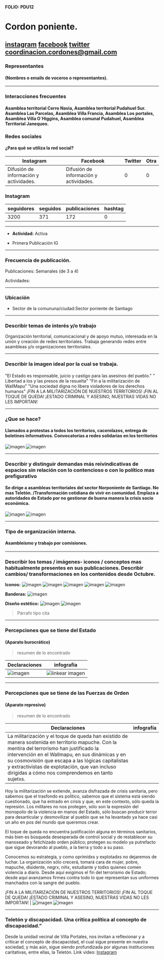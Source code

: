 #### FOLIO: PDU12
# Cordon poniente. 

[instagram](https://www.instagram.com/p/CBwUkZ_pvpX/)
[facebook](https://www.facebook.com/Cord%C3%B3n-Poniente-102416444756237)
[twitter]()
<coordinacion.cordones@gmail.com>
---

### Representantes
#### (Nombres o emails de voceros o representantes).

---
### Interacciones frecuentes
#### Asamblea territorial Cerro Navia, Asamblea territorial Pudahuel Sur. Asamblea Las Parcelas, Asamblea Villa Francia, Asamblea Los portales, Asamblea Villa O´Higgins, Asamblea comunal Pudahuel, Asamblea Territorial Janequeo.

### Redes sociales
#### ¿Para qué se utiliza la red social?
| Instagram | Facebook | Twitter | Otra 
|---|---|---|---|
|Difusión de información y actividades.|Difusión de información y actividades.|0| 0|

### **Instagram**
| seguidores | seguidos | publicaciones | hashtag 
|---|---|---|---|
|3200	|371	|172| 0

---

* **Actividad:**   Activa

* Primera Publicación IG

---
### Frecuencia de publicación.

Publicaciones: Semanales (de 3 a 4)

Actividades:

---
### Ubicación
* Sector de la comununa/ciudad:Sector poniente de Santiago

---
### Describir temas de interés y/o trabajo
Organización territorial, comunicacional y de apoyo mutuo, interesada en la unión y creación de redes territoriales. Trabaja generando redes entre asambleas y/o organizaciones territoriales.

---
### Describir la imagen ideal por la cual se trabaja.
#### 
"El Estado es responsable, juicio y castigo para las asesinos del pueblo." " Libertad a los y las presos de la resuelta" "Fin a la militarización de WallMapu" "Una sociedad digna no libera violadores de los derechos humanos"
¡FIN A LA MILITARIZACIÓN DE NUESTROS TERRITORIOS!
¡FIN AL TOQUE DE QUEDA!
¡ESTADO CRIMINAL Y ASESINO, NUESTRAS VIDAS NO LES IMPORTAN!

---
### ¿Que se hace?
#### Llamados a protestas a todos los territorios, cacerolazos, entrega de boletines informativos. Convocatorias a redes solidarias en los territorios
![imagen](afiche1.jpg)
![imagen](afiche2.jpg)

---
### Describir y distinguir demandas más reivindicativas de espacios sin relación con lo contencioso o con lo político mas prefigurativo
#### Se dirige a asambleas territoriales del sector Norponiente de Santiago. No mas Teletón. /Transformación cotidiana de vivir en comunidad. Emplaza a autoridades de Estado por no gestionar de buena manera la crisis socio económica.
![imagen](presos.jpg)
![imagen](noteleton.jpg)

---
### Tipo de organización interna.
#### Asambleísmo y trabajo por comisiones.

---
### Describir los temas / imágenes- iconos / conceptos mas habitualmente presentes en sus publicaciones. Describir cambios/ transformaciones en los contenidos desde Octubre.

**Iconos:**
![imagen](catrillanca.jpg)
![imagen](berta.jpg)
![imagen](matapaco.jpg)
![imagen](mapuche.jpg)
![imagen](america.jpg)


**Banderas:**
![imagen](mujeres.jpg)

**Diseño estético:**
![imagen](cordonorg.jpg)
![imagen](generoviolen.jpg)
> Párrafo tipo cita 

---
### Percepciones que se tiene del Estado
#### (Aparato burocrático)
> resumen de lo encontrado

| Declaraciones | infografía | 
|---|---|
|![imagen](declaracionvirus.jpg) | ![linkear imagen]() |

---
### Percepciones que se tiene de las Fuerzas de Orden
#### (Aparato represivo)
> resumen de lo encontrado

| Declaraciones | infografía | 
|---|---|
|La militarización y el toque de queda han existido de manera sostenida en territorio mapuche. Con la mentira del terrorismo han justificado la intervención en el Wallmapu, en sus dinámicas y en su cosmovisión que escapa a las lógicas capitalistas y extractivistas de explotación, que van incluso dirigidas a cómo nos comprendemos en tanto sujetxs.

Hoy la militarización se extiende, avanza disfrazada de crisis sanitaria, pero sabemos que el trasfondo es político, sabemos que el sistema está siendo cuestionado, que ha entrado en crisis y que, en este contexto, sólo queda la represión. Los militares no nos protegen, sólo son la expresión del monopolio de la violencia en manos del Estado, sólo buscan producir terror para desarticular y desmovilizar al pueblo que se ha levantado ya hace casi un año en pos del mundo que queremos crear.

El toque de queda no encuentra justificación alguna en términos sanitarios, más bien es búsqueda desesperada de control social y de restablecer su manoseado y fetichizado orden público; protegen su modelo ya putrefacto que sigue devorando al pueblo, a la tierra y todo a su paso.

Conocemos su estrategia, y como oprimidxs y explotadxs no dejaremos de luchar. La organización sólo crecerá, tomará cara de mujer, pobre, mapuche, disidente, negrx, niñx, estudiante y todxs quienes comen violencia a diario. Desde aquí exigimos el fin del terrorismo de Estado; desde aquí avanzamos firmes contra todo lo que representan sus uniformes manchados con la sangre del pueblo.

¡FIN A LA MILITARIZACIÓN DE NUESTROS TERRITORIOS!
¡FIN AL TOQUE DE QUEDA!
¡ESTADO CRIMINAL Y ASESINO, NUESTRAS VIDAS NO LES IMPORTAN! | ![imagen](represion.jpg) 
![imagen](toquedequeda.jpg)



---
### Teletón y discapacidad. Una crítica política al concepto de discapacidad.”

Desde la unidad vecinal de Villa Portales, nos invitan a reflexionar y a criticar el concepto de discapacidad, el cual sigue presente en nuestra sociedad, y más aún, sigue siendo profundizada por algunas instituciones caritativas, entre ellas, la Teletón.
Link video: [Instagram](https://www.instagram.com/p/B-nr_MQp_OR/)


